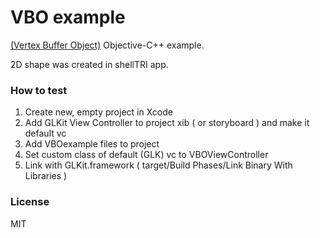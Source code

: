 # VBO example

[(Vertex Buffer Object)](https://en.wikipedia.org/wiki/Vertex_Buffer_Object) Objective-C++ example.

2D shape was created in shellTRI app.

### How to test

1. Create new, empty project in Xcode
2. Add GLKit View Controller to project xib ( or storyboard ) and make it default vc
3. Add VBOexample files to project
4. Set custom class of default (GLK) vc to VBOViewController
5. Link with GLKit.framework ( target/Build Phases/Link Binary With Libraries )

### License

MIT
